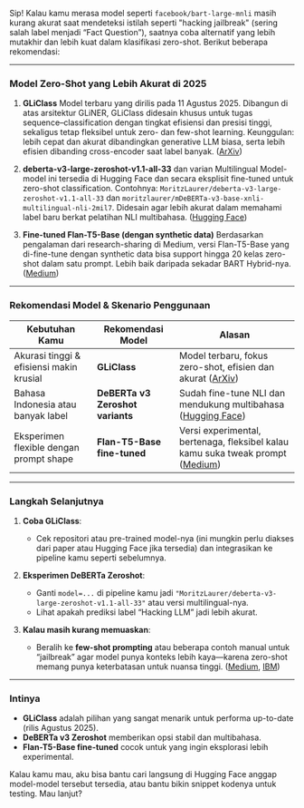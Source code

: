 Sip! Kalau kamu merasa model seperti `facebook/bart-large-mnli` masih kurang akurat saat mendeteksi istilah seperti "hacking jailbreak" (sering salah label menjadi “Fact Question”), saatnya coba alternatif yang lebih mutakhir dan lebih kuat dalam klasifikasi zero-shot. Berikut beberapa rekomendasi:

---

### Model Zero-Shot yang Lebih Akurat di 2025

1. **GLiClass**
   Model terbaru yang dirilis pada 11 Agustus 2025.
   Dibangun di atas arsitektur GLiNER, GLiClass didesain khusus untuk tugas sequence–classification dengan tingkat efisiensi dan presisi tinggi, sekaligus tetap fleksibel untuk zero- dan few-shot learning.
   Keunggulan: lebih cepat dan akurat dibandingkan generative LLM biasa, serta lebih efisien dibanding cross-encoder saat label banyak. ([ArXiv][1])

2. **deberta-v3-large-zeroshot-v1.1-all-33** dan varian Multilingual
   Model-model ini tersedia di Hugging Face dan secara eksplisit fine-tuned untuk zero-shot classification. Contohnya: `MoritzLaurer/deberta-v3-large-zeroshot-v1.1-all-33` dan `moritzlaurer/mDeBERTa-v3-base-xnli-multilingual-nli-2mil7`. Didesain agar lebih akurat dalam memahami label baru berkat pelatihan NLI multibahasa. ([Hugging Face][2])

3. **Fine-tuned Flan-T5-Base (dengan synthetic data)**
   Berdasarkan pengalaman dari research-sharing di Medium, versi Flan-T5-Base yang di-fine-tune dengan synthetic data bisa support hingga 20 kelas zero-shot dalam satu prompt. Lebih baik daripada sekadar BART Hybrid-nya. ([Medium][3])

---

### Rekomendasi Model & Skenario Penggunaan

| Kebutuhan Kamu                           | Rekomendasi Model                | Alasan                                                                              |
| ---------------------------------------- | -------------------------------- | ----------------------------------------------------------------------------------- |
| Akurasi tinggi & efisiensi makin krusial | **GLiClass**                     | Model terbaru, fokus zero-shot, efisien dan akurat ([ArXiv][1])                     |
| Bahasa Indonesia atau banyak label       | **DeBERTa v3 Zeroshot variants** | Sudah fine-tune NLI dan mendukung multibahasa ([Hugging Face][2])                   |
| Eksperimen flexible dengan prompt shape  | **Flan-T5-Base fine-tuned**      | Versi experimental, bertenaga, fleksibel kalau kamu suka tweak prompt ([Medium][3]) |

---

### Langkah Selanjutnya

1. **Coba GLiClass**:

   * Cek repositori atau pre-trained model-nya (ini mungkin perlu diakses dari paper atau Hugging Face jika tersedia) dan integrasikan ke pipeline kamu seperti sebelumnya.

2. **Eksperimen DeBERTa Zeroshot**:

   * Ganti `model=...` di pipeline kamu jadi `"MoritzLaurer/deberta-v3-large-zeroshot-v1.1-all-33"` atau versi multilingual-nya.
   * Lihat apakah prediksi label “Hacking LLM” jadi lebih akurat.

3. **Kalau masih kurang memuaskan**:

   * Beralih ke **few-shot prompting** atau beberapa contoh manual untuk “jailbreak” agar model punya konteks lebih kaya—karena zero-shot memang punya keterbatasan untuk nuansa tinggi. ([Medium][4], [IBM][5])

---

### Intinya

* **GLiClass** adalah pilihan yang sangat menarik untuk performa up-to-date (rilis Agustus 2025).
* **DeBERTa v3 Zeroshot** memberikan opsi stabil dan multibahasa.
* **Flan-T5-Base fine-tuned** cocok untuk yang ingin eksplorasi lebih experimental.

Kalau kamu mau, aku bisa bantu cari langsung di Hugging Face anggap model-model tersebut tersedia, atau bantu bikin snippet kodenya untuk testing. Mau lanjut?

[1]: https://arxiv.org/abs/2508.07662?utm_source=chatgpt.com "GLiClass: Generalist Lightweight Model for Sequence Classification Tasks"
[2]: https://huggingface.co/collections/knowledgator/zero-shot-text-classification-models-65b93970ddafc3f8a5e9b591?utm_source=chatgpt.com "Zero-shot text classification models - a knowledgator ..."
[3]: https://medium.com/80-20-hacking-ai/a-scalable-zero-shot-intent-classifier-656fc9204023?utm_source=chatgpt.com "A scalable Zero shot intent classifier | by Serj Smorodinsky"
[4]: https://prajnaaiwisdom.medium.com/zero-shot-one-shot-and-few-shot-prompting-a-comparative-guide-ac38edd510d3?utm_source=chatgpt.com "Zero-Shot, One-Shot, and Few-Shot Prompting - PrajnaAI"
[5]: https://www.ibm.com/think/topics/zero-shot-prompting?utm_source=chatgpt.com "What is zero-shot prompting?"
